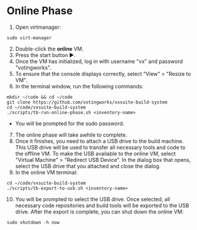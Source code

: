 # Online Phase

1. Open virtmanager:

```
sudo virt-manager
```

2. Double-click the **online** VM.
3. Press the start button ▶️.
4. Once the VM has initialized, log in with username "vx" and password "votingworks".
5. To ensure that the console displays correctly, select "View" > "Resize to VM".
6. In the terminal window, run the following commands:

```
mkdir ~/code && cd ~/code
git clone https://github.com/votingworks/vxsuite-build-system
cd ~/code/vxsuite-build-system
./scripts/tb-run-online-phase.sh <inventory-name> 
```

* You will be prompted for the sudo password.

7. The online phase will take awhile to complete.
8. Once it finishes, you need to attach a USB drive to the build machine. This USB drive will be used to transfer all necessary tools and code to the offline VM. To make the USB available to the online VM, select "Virtual Machine" > "Redirect USB Device". In the dialog box that opens, select the USB drive that you attached and close the dialog.
9. In the online VM terminal:

```
cd ~/code/vxsuite-build-system
./scripts/tb-export-to-usb.sh <inventory-name>
```

10. You will be prompted to select the USB drive. Once selected, all necessary code repositories and build tools will be exported to the USB drive. After the export is complete, you can shut down the online VM:

```
sudo shutdown -h now
```
